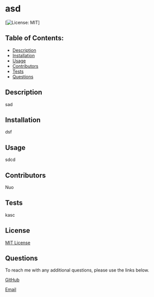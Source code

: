 
  # asd
  [![License: MIT](https://img.shields.io/badge/License-MIT-yellow.svg)]

  ## Table of Contents:

  * [Description](#description)
  * [Installation](#installation)
  * [Usage](#usage)
  * [Contributors](#contributors)
  * [Tests](#tests)
  * [Questions](#questions)
  
  ## Description
  sad

  ## Installation
  dsf

  ## Usage
  sdcd

  ## Contributors
  Nuo

  ## Tests
  kasc

  ## License
  
  [MIT License](https://choosealicense.com/licenses/mit/)

  ## Questions
  To reach me with any additional questions, please use the links below.

  [GitHub](https://github.com/Nuo21)

  [Email](mailto:test@gmail.com)

